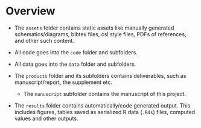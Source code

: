 # Overview



* The `assets` folder contains static assets like manually generated schematics/diagrams, bibtex files, csl style files, PDFs of references, and other such content. 

* All code goes into the `code` folder and subfolders. 

* All data goes into the `data` folder and subfolders. 

* The `products` folder and its subfolders contains deliverables, such as manuscript/report, the supplement etc.
  - The  `manuscript` subfolder contains the manuscript of this project.
  
  

* The `results` folder contains automatically/code generated output. This includes figures, tables saved as serialized R data (`.Rds`) files, computed values and other outputs. 

